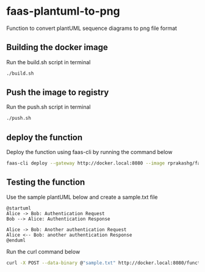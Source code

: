 # faas-plantuml-to-png

Function to convert plantUML sequence diagrams to png file format

## Building the docker image

Run the build.sh script in terminal

```sh
./build.sh
```

## Push the image to registry

Run the push.sh script in terminal

```sh
./push.sh
```

## deploy the function

Deploy the function using faas-cli by running the command below

```sh
faas-cli deploy --gateway http://docker.local:8080 --image rprakashg/faas-plantuml-to-png --name plantuml-to-png
```

## Testing the function

Use the sample plantUML below and create a sample.txt file

```text
@startuml
Alice -> Bob: Authentication Request
Bob --> Alice: Authentication Response

Alice -> Bob: Another authentication Request
Alice <-- Bob: another authentication Response
@enduml
```

Run the curl command below

```sh
curl -X POST --data-binary @"sample.txt" http://docker.local:8080/function/plantuml-to-png > sample.png
```